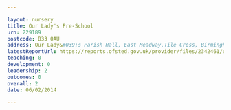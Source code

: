 ```yaml
---

layout: nursery
title: Our Lady's Pre-School
urn: 229189
postcode: B33 0AU
address: Our Lady&#039;s Parish Hall, East Meadway,Tile Cross, Birmingham, B33 0AU
latestReportUrl: https://reports.ofsted.gov.uk/provider/files/2342461/urn/229189.pdf
teaching: 0
development: 0
leadership: 2
outcomes: 0
overall: 2
date: 06/02/2014

---
```

